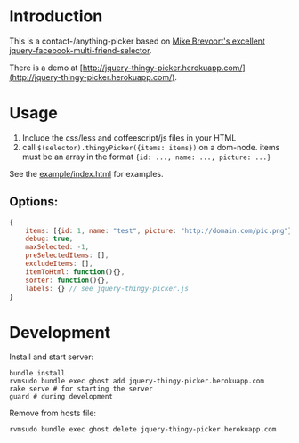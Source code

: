 # Introduction

This is a contact-/anything-picker based on [Mike Brevoort's excellent jquery-facebook-multi-friend-selector](https://github.com/mbrevoort/jquery-facebook-multi-friend-selector).

There is a demo at [http://jquery-thingy-picker.herokuapp.com/](http://jquery-thingy-picker.herokuapp.com/).

# Usage

1. Include the css/less and coffeescript/js files in your HTML
2. call `$(selector).thingyPicker({items: items})` on a dom-node. items must be an array in the format `{id: ..., name: ..., picture: ...}`

See the [example/index.html](https://github.com/rweng/jquery-thingy-picker/blob/master/example/index.html) for examples.

## Options:


```js
{
    items: [{id: 1, name: "test", picture: "http://domain.com/pic.png"}]
    debug: true,
    maxSelected: -1,
    preSelectedItems: [],
    excludeItems: [],
    itemToHtml: function(){},
    sorter: function(){},
    labels: {} // see jquery-thingy-picker.js
}
```

# Development

Install and start server:

    bundle install
    rvmsudo bundle exec ghost add jquery-thingy-picker.herokuapp.com
    rake serve # for starting the server
    guard # during development

Remove from hosts file:

    rvmsudo bundle exec ghost delete jquery-thingy-picker.herokuapp.com